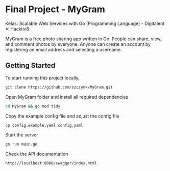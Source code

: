 # Final Project - MyGram

Kelas: Scalable Web Services with Go (Programming Language) - Digitalent ✕ Hacktiv8

MyGram is a free photo sharing app written in Go. People can share, view, and comment photos by everyone. Anyone can create an account by registering an email address and selecting a username.

## Getting Started

To start running this project locally,

```bash
git clone https://github.com/szczynk/MyGram.git
```

Open MyGram folder and install all required dependencies

```bash
cd MyGram && go mod tidy
```

Copy the example config file and adjust the config file

```bash
cp config.example.yaml config.yaml
```

Start the server

```bash
go run main.go
```

Check the API documentation

```html
http://localhost:8080/swagger/index.html
```
